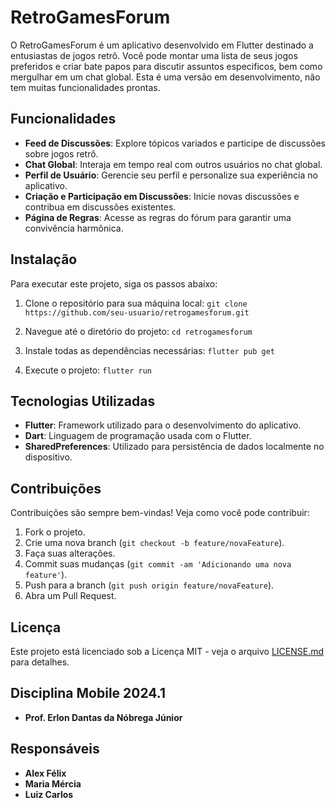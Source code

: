 # RetroGamesForum

O RetroGamesForum é um aplicativo desenvolvido em Flutter destinado a entusiastas de jogos retrô. Você pode montar uma lista de seus jogos preferidos e criar bate papos para discutir assuntos especificos, bem como mergulhar em um chat global. Esta é uma versão em desenvolvimento, não tem muitas funcionalidades prontas.

## Funcionalidades

- **Feed de Discussões**: Explore tópicos variados e participe de discussões sobre jogos retrô.
- **Chat Global**: Interaja em tempo real com outros usuários no chat global.
- **Perfil de Usuário**: Gerencie seu perfil e personalize sua experiência no aplicativo.
- **Criação e Participação em Discussões**: Inicie novas discussões e contribua em discussões existentes.
- **Página de Regras**: Acesse as regras do fórum para garantir uma convivência harmônica.

## Instalação

Para executar este projeto, siga os passos abaixo:

1. Clone o repositório para sua máquina local:
`git clone https://github.com/seu-usuario/retrogamesforum.git`

3. Navegue até o diretório do projeto:
`cd retrogamesforum`

3. Instale todas as dependências necessárias:
`flutter pub get`

4. Execute o projeto:
`flutter run`


## Tecnologias Utilizadas

- **Flutter**: Framework utilizado para o desenvolvimento do aplicativo.
- **Dart**: Linguagem de programação usada com o Flutter.
- **SharedPreferences**: Utilizado para persistência de dados localmente no dispositivo.

## Contribuições

Contribuições são sempre bem-vindas! Veja como você pode contribuir:

1. Fork o projeto.
2. Crie uma nova branch (`git checkout -b feature/novaFeature`).
3. Faça suas alterações.
4. Commit suas mudanças (`git commit -am 'Adicionando uma nova feature'`).
5. Push para a branch (`git push origin feature/novaFeature`).
6. Abra um Pull Request.

## Licença

Este projeto está licenciado sob a Licença MIT - veja o arquivo [LICENSE.md](LICENSE.md) para detalhes.

## Disciplina Mobile 2024.1

- **Prof. Erlon Dantas da Nóbrega Júnior**

## Responsáveis

- **Alex Félix**
- **Maria Mércia**
- **Luiz Carlos**
